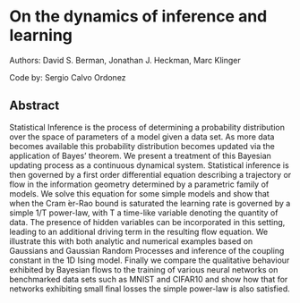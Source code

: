 # On the dynamics of inference and learning
Authors: David S. Berman, Jonathan J. Heckman, Marc Klinger

Code by: Sergio Calvo Ordonez
## Abstract
Statistical Inference is the process of determining a probability distribution over the space of parameters of a model given a data set. As more data becomes available this probability distribution becomes updated via the application of Bayes’ theorem. We present a treatment of this Bayesian updating process as a continuous dynamical system. Statistical inference is then governed by a first order differential equation describing a trajectory or flow in the information geometry determined by a parametric family of models. We solve this equation for some simple models and show that when the Cram ́er-Rao bound is saturated the learning rate is governed by a simple 1/T power-law, with T a time-like variable denoting the quantity of data. The presence of hidden variables can be incorporated in this setting, leading to an additional driving term in the resulting flow equation. We illustrate this with both analytic and numerical examples based on Gaussians and Gaussian Random Processes and inference of the coupling constant in the 1D Ising model. Finally we compare the qualitative behaviour exhibited by Bayesian flows to the training of various neural networks on benchmarked data sets such as MNIST and CIFAR10 and show how that for networks exhibiting small final losses the simple power-law is also satisfied.
